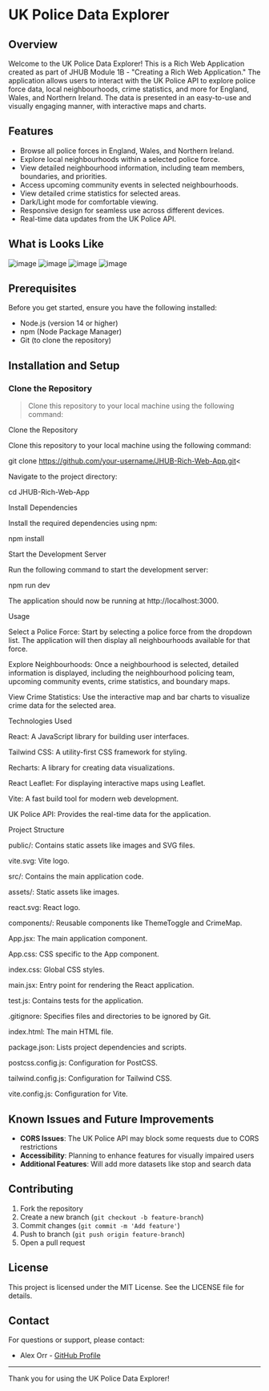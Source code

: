 # UK Police Data Explorer

## Overview

Welcome to the UK Police Data Explorer! This is a Rich Web Application created as part of JHUB Module 1B - "Creating a Rich Web Application." The application allows users to interact with the UK Police API to explore police force data, local neighbourhoods, crime statistics, and more for England, Wales, and Northern Ireland. The data is presented in an easy-to-use and visually engaging manner, with interactive maps and charts.

## Features

- Browse all police forces in England, Wales, and Northern Ireland.
- Explore local neighbourhoods within a selected police force.
- View detailed neighbourhood information, including team members, boundaries, and priorities.
- Access upcoming community events in selected neighbourhoods.
- View detailed crime statistics for selected areas.
- Dark/Light mode for comfortable viewing.
- Responsive design for seamless use across different devices.
- Real-time data updates from the UK Police API.

## What is Looks Like

![image](https://github.com/user-attachments/assets/d0f7a8d8-0c2a-4751-bd37-fdd6afb10eab)
![image](https://github.com/user-attachments/assets/d085ba86-b1ed-4a9f-87a7-a0aaaba1c2e4)
![image](https://github.com/user-attachments/assets/117f32ab-8a57-4eac-9c76-a4af2bb4ce6c)
![image](https://github.com/user-attachments/assets/2d3e0726-6730-41fa-87bb-6fb13dd8c423)



## Prerequisites

Before you get started, ensure you have the following installed:

- Node.js (version 14 or higher)
- npm (Node Package Manager)
- Git (to clone the repository)

## Installation and Setup

### Clone the Repository

>Clone this repository to your local machine using the following command:

Clone the Repository

Clone this repository to your local machine using the following command:

git clone https://github.com/your-username/JHUB-Rich-Web-App.git<

Navigate to the project directory:

cd JHUB-Rich-Web-App

Install Dependencies

Install the required dependencies using npm:

npm install

Start the Development Server

Run the following command to start the development server:

npm run dev

The application should now be running at http://localhost:3000.

Usage

Select a Police Force: Start by selecting a police force from the dropdown list. The application will then display all neighbourhoods available for that force.

Explore Neighbourhoods: Once a neighbourhood is selected, detailed information is displayed, including the neighbourhood policing team, upcoming community events, crime statistics, and boundary maps.

View Crime Statistics: Use the interactive map and bar charts to visualize crime data for the selected area.

Technologies Used

React: A JavaScript library for building user interfaces.

Tailwind CSS: A utility-first CSS framework for styling.

Recharts: A library for creating data visualizations.

React Leaflet: For displaying interactive maps using Leaflet.

Vite: A fast build tool for modern web development.

UK Police API: Provides the real-time data for the application.

Project Structure

public/: Contains static assets like images and SVG files.

vite.svg: Vite logo.

src/: Contains the main application code.

assets/: Static assets like images.

react.svg: React logo.

components/: Reusable components like ThemeToggle and CrimeMap.

App.jsx: The main application component.

App.css: CSS specific to the App component.

index.css: Global CSS styles.

main.jsx: Entry point for rendering the React application.

test.js: Contains tests for the application.

.gitignore: Specifies files and directories to be ignored by Git.

index.html: The main HTML file.

package.json: Lists project dependencies and scripts.

postcss.config.js: Configuration for PostCSS.

tailwind.config.js: Configuration for Tailwind CSS.

vite.config.js: Configuration for Vite.

## Known Issues and Future Improvements

- **CORS Issues**: The UK Police API may block some requests due to CORS restrictions
- **Accessibility**: Planning to enhance features for visually impaired users
- **Additional Features**: Will add more datasets like stop and search data

## Contributing

1. Fork the repository
2. Create a new branch (`git checkout -b feature-branch`)
3. Commit changes (`git commit -m 'Add feature'`)
4. Push to branch (`git push origin feature-branch`)
5. Open a pull request

## License

This project is licensed under the MIT License. See the LICENSE file for details.

## Contact

For questions or support, please contact:
- Alex Orr - [GitHub Profile](#)

---

Thank you for using the UK Police Data Explorer!
